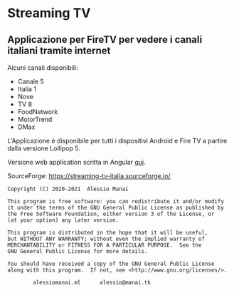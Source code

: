 # Streaming TV  #
## Applicazione per FireTV per vedere i canali italiani tramite internet

Alcuni canali disponibili:
- Canale 5
- Italia 1
- Nove
- TV 8
- FoodNetwork
- MotorTrend
- DMax

L'Applicazione è disponibile per tutti i dispositivi Android e Fire TV a partire dalla versione Lollipop 5.

Versione web application scritta in Angular [qui](https://github.com/alessiomanai/angular-streamingtv).

SourceForge: https://streaming-tv-italia.sourceforge.io/

	Copyright (C) 2020-2021  Alessio Manai

 	This program is free software: you can redistribute it and/or modify
 	it under the terms of the GNU General Public License as published by
 	the Free Software Foundation, either version 3 of the License, or
 	(at your option) any later version.
	
 	This program is distributed in the hope that it will be useful,
	but WITHOUT ANY WARRANTY; without even the implied warranty of
	MERCHANTABILITY or FITNESS FOR A PARTICULAR PURPOSE.  See the
 	GNU General Public License for more details.
	
	You should have received a copy of the GNU General Public License
	along with this program.  If not, see <http://www.gnu.org/licenses/>.

 			alessiomanai.ml      alessio@manai.tk
